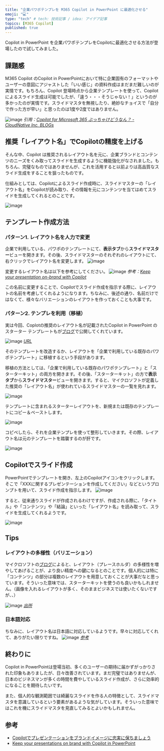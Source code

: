 ```yaml
---
title: "企業パワポテンプレを M365 Copilot in PowerPoint に最適化させる"
emoji: "💻" 
type: "tech" # tech: 技術記事 / idea: アイデア記事
topics: [M365 Copilot] 
published: true
---
```

Copilot in PowerPoint を企業パワポテンプレをCopilotに最適化させる方法が登場したので試してみました。

## 課題感
M365 Copilot のCopilot in PowerPointにおいて特に企業固有のフォーマットやユーザーの意図にアジャストした「いい感じ」の資料作成はまだまだ難しいのが実情です。もちろん、Copilot 登場時点から企業テンプレートを使って、Copilotによるスライド生成は可能でしたが、「違う・・・そうじゃない！」というのが多かったのが実情です。スライドマスタを無視したり、絶妙なチョイスで「自分で作った方が早い」と思ったのは1度や2度ではありません。

![image](https://github.com/user-attachments/assets/bb5bc03c-318a-41fd-b15b-bc48eceb9c7f)
*引用：[Copilot for Microsoft 365 ぶっちゃけどうなん？ - CloudNative Inc. BLOGs](https://blog.cloudnative.co.jp/22728/#co-index-5)*

## 推奨「レイアウト名」でCopilotの精度を上げる
そんな中、Copilot は推奨されるレイアウト名を元に、企業ブランドとコンテンツのニーズをくみ取ってスライドを生成するように機能強化がなされました。もちろん、完璧なものではありませんが、これを活用すると以前よりは高品質なスライド生成をすることを狙ったものです。

仕組みとしては、Copilotによるスライド作成時に、スライドマスターの「レイアウト名」をCopilotが読み取り、その情報を元にコンテンツを当てはめてスライドを生成してくれるとのことです。

![image](https://github.com/user-attachments/assets/f183bcb8-cf7e-4bf2-b18e-892f0f904853)

## テンプレート作成方法
### パターン1. レイアウト名を人力で変更
企業で利用している、パワポのテンプレートにて、**表示タブ**から**スライドマスター**ビューを開きます。その後、スライドマスターのそれぞれのレイアウトにて、右クリックでレイアウト名を変更します。
![image](https://github.com/user-attachments/assets/72037640-ff9f-4c27-ae9b-b4a4769e2ffa)

変更するレイアウト名は以下を参考にしてください。
![image](https://github.com/user-attachments/assets/fbac8b85-eeee-4aab-9c0b-f20bb3dcc176)
*参考：[Keep your presentation on-brand with Copilot](https://support.microsoft.com/en-us/topic/keep-your-presentation-on-brand-with-copilot-046c23d5-012e-49e0-8579-fe49302959fc?preview=true)*

この名前に変更することで、Copilotでスライド作成を指示する際に、レイアウトの名前を考慮してくれるようになります。ちなみに、後述の通り、名前だけではなくて、様々なバリエーションのレイアウトを作っておくことも大事です。

### パターン2. テンプレを利用（移植）
実は今回、Coplotの推奨のレイアウト名が記載されたCopilot in PowerPoint のスターター テンプレートもが[ブログ](https://techcommunity.microsoft.com/blog/microsoft365insiderblog/keep-your-presentations-on-brand-with-copilot-in-powerpoint/4295913)で公開してくれています。

![image](https://github.com/user-attachments/assets/0ee5bf2c-7c89-4713-8d11-3dec93b4eb0e)
*[URL](https://techcommunity.microsoft.com/blog/microsoft365insiderblog/keep-your-presentations-on-brand-with-copilot-in-powerpoint/4295913)*

そのテンプレートを改造するか、レイアウトを「企業で利用している既存のパワポテンプレート」に移植するという手段があります。

移植の方法としては、「企業で利用している既存のパワポテンプレート」と「スターターキット」の両方を開きます。その後、「スターターキット」の方で**表示タブ**から**スライドマスター**ビューを開きます。すると、マイクロソフトが定義した推奨の「レイアウト名」が使われているスライドマスターの一覧を見れます。

![image](https://github.com/user-attachments/assets/5fb496b3-6baf-4995-b542-3ec0aa16499d)

テンプレートに含まれるスターターレイアウトを、新規または既存のテンプレートにコピー＆ペーストします。

![image](https://github.com/user-attachments/assets/315a36b1-2ab0-4e3c-b76f-b0a2f908bf3f)

コピペしたら、それを企業テンプレを使って整形していきます。その際、レイアウト名は元のテンプレートを踏襲するのが肝です。

![image](https://github.com/user-attachments/assets/4e91ea1f-565b-4898-bb90-cf56dad90695)

## Copilotでスライド作成
PowerPointでテンプレートを開き、左上のCopilotアイコンをクリックします。そこで「XXXに関するプレゼンテーションを作成してください」などというプロンプトを用いて、スライド作成を指示します。
![image](https://github.com/user-attachments/assets/c7396a03-fb0b-4e61-9f9b-55d4c08c8d8a)

すると、従来通りスライドが作成されるわけですが、作成される際に、「タイトル」や「コンテンツ」や「結論」といった「レイアウト名」を読み取って、スライドを生成してくれるようです。

![image](https://github.com/user-attachments/assets/7818232b-1a4d-492d-935c-b2b2d3157b8f)

## Tips
### レイアウトの多様性（バリエーション）
マイクロソフトの[ブログ](https://techcommunity.microsoft.com/blog/microsoft365insiderblog/keep-your-presentations-on-brand-with-copilot-in-powerpoint/4295913)によると、レイアウト（プレースホルダ）の多様性を増やしてあげることが、より良い精度への鍵になるとのことです。個人的には特に「コンテンツ」の部分は複数のレイアウトを用意しておくことが大事だなと思っています。そういった意味では、スターターキットを使うのも良いかもしれません。（画像を入れるレイアウトが多く、そのままビジネスでは使いたくないですが、、）

![image](https://github.com/user-attachments/assets/c35003f6-b66d-4b35-9a81-5dcf792124ba)
*[出所](https://techcommunity.microsoft.com/blog/microsoft365insiderblog/keep-your-presentations-on-brand-with-copilot-in-powerpoint/4295913)*

### 日本語対応
ちなみに、レイアウト名は日本語に対応しているようです。早々に対応してくれて、ありがたい限りですね。
![image](https://github.com/user-attachments/assets/4d925195-9e88-477c-89ca-2a34679729c7)
*[参考](https://support.microsoft.com/en-us/topic/keep-your-presentation-on-brand-with-copilot-046c23d5-012e-49e0-8579-fe49302959fc?preview=true)*

## 終わりに
Copilot in PowerPointは登場当初、多くのユーザーの期待に届かずがっかりされた印象もありましたが、日々改善されています。まだ完璧ではありませんが、日本のビジネスマンが多くの時間を費やしているスライド作成が、さらに効率的になることを期待したいです。

また、個人的な観測範囲では綺麗なスライドを作る人の特徴として、スライドマスタを意識しているという要素があるような気がしています。そういった意味ではこれを機にスライドマスタを見直してみるとよいかもしれません。

## 参考
- [Copilotでプレゼンテーションをブランドイメージに忠実に保ちましょう](https://support.microsoft.com/en-us/topic/keep-your-presentation-on-brand-with-copilot-046c23d5-012e-49e0-8579-fe49302959fc?preview=true)
- [Keep your presentations on brand with Copilot in PowerPoint](https://techcommunity.microsoft.com/blog/microsoft365insiderblog/keep-your-presentations-on-brand-with-copilot-in-powerpoint/4295913?ocid=usoc_TWITTER_M365_spl100006689760691)
